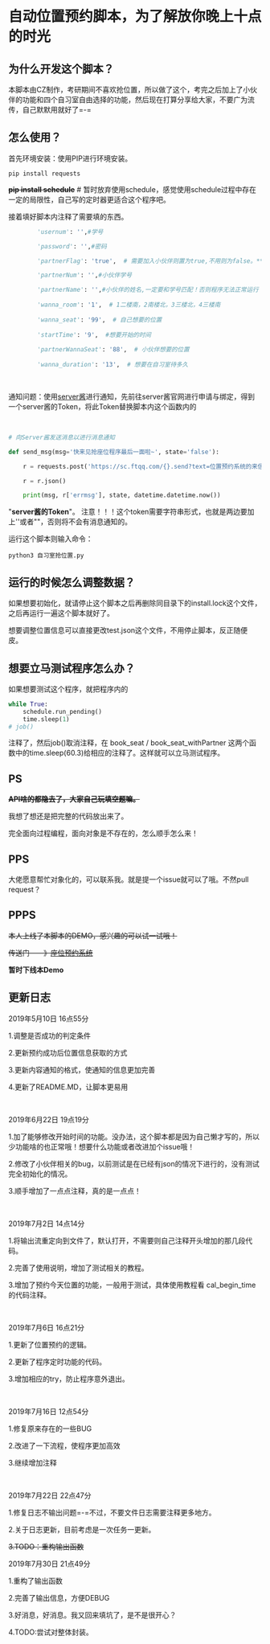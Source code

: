 # 自动位置预约脚本，为了解放你晚上十点的时光

## 为什么开发这个脚本？

本脚本由CZ制作，考研期间不喜欢抢位置，所以做了这个，考完之后加上了小伙伴的功能和四个自习室自由选择的功能，然后现在打算分享给大家，不要广为流传，自己默默用就好了=-=

## 怎么使用？

首先环境安装：使用PIP进行环境安装。

```
pip install requests
```
**~~pip install schedule~~** # 暂时放弃使用schedule，感觉使用schedule过程中存在一定的局限性，自己写的定时器更适合这个程序吧。


接着填好脚本内注释了需要填的东西。

```python
        'usernum': '',#学号

        'password': '',#密码

        'partnerFlag': 'true',  # 需要加入小伙伴则置为true,不用则为false。** 如果加入小伙伴则与小伙伴相关的内容都需要填写，并且正确！ **

        'partnerNum': '',#小伙伴学号

        'partnerName': '',#小伙伴的姓名,一定要和学号匹配！否则程序无法正常运行
        
        'wanna_room': '1',  # 1二楼南，2南楼北，3三楼北，4三楼南
        
        'wanna_seat': '99',  # 自己想要的位置
        
        'startTime': '9',  #想要开始的时间
        
        'partnerWannaSeat': '88',  # 小伙伴想要的位置
        
        'wanna_duration': '13',  # 想要在自习室待多久

```
</br>

通知问题：使用[server酱](http://sc.ftqq.com)进行通知，先前往server酱官网进行申请与绑定，得到一个server酱的Token，将此Token替换脚本内这个函数内的

</br>

```python
# 向Server酱发送消息以进行消息通知

def send_msg(msg='快来见抢座位程序最后一面啦~', state='false'):

​    r = requests.post('https://sc.ftqq.com/{}.send?text=位置预约系统的来信&desp={}'.format(Server酱的Token, msg))

​    r = r.json()

​    print(msg, r['errmsg'], state, datetime.datetime.now())
```

"**server酱的Token**"。  注意！！！这个token需要字符串形式，也就是两边要加上''或者""，否则将不会有消息通知的。



运行这个脚本则输入命令：

```
python3 自习室抢位置.py
```

## 运行的时候怎么调整数据？

如果想要初始化，就请停止这个脚本之后再删除同目录下的install.lock这个文件，之后再运行一遍这个脚本就好了。


想要调整位置信息可以直接更改test.json这个文件，不用停止脚本，反正随便皮。

## 想要立马测试程序怎么办？
如果想要测试这个程序，就把程序内的
```python
while True:
    schedule.run_pending()
    time.sleep(1)
# job()
```
注释了，然后job()取消注释，在 book_seat / book_seat_withPartner 这两个函数中的time.sleep(60.3)给相应的注释了。这样就可以立马测试程序。


## PS

 **~~API啥的都隐去了，大家自己玩填空题嘛。~~**

我想了想还是把完整的代码放出来了。

完全面向过程编程，面向对象是不存在的，怎么顺手怎么来！ 

## PPS

大佬愿意帮忙对象化的，可以联系我。就是提一个issue就可以了哦。不然pull request？

## PPPS

~~本人上线了本脚本的DEMO，感兴趣的可以试一试哦！~~

~~传送门——》~~[~~座位预约系统~~](http://baidu.com) 

**暂时下线本Demo**



## 更新日志

2019年5月10日 16点55分

1.调整是否成功的判定条件

2.更新预约成功后位置信息获取的方式

3.更新内容通知的格式，使通知的信息更加完善

4.更新了README.MD，让脚本更易用

</br>

2019年6月22日 19点19分

1.加了能够修改开始时间的功能。没办法，这个脚本都是因为自己懒才写的，所以少功能啥的也正常哦！想要什么功能或者改进加个issue哦！

2.修改了小伙伴相关的bug，以前测试是在已经有json的情况下进行的，没有测试完全初始化的情况。

3.顺手增加了一点点注释，真的是一点点！


</br>

2019年7月2日 14点14分

1.将输出流重定向到文件了，默认打开，不需要则自己注释开头增加的那几段代码。

2.完善了使用说明，增加了测试相关的教程。

3.增加了预约今天位置的功能，一般用于测试，具体使用教程看 cal_begin_time 的代码注释。


</br>


2019年7月6日 16点21分

1.更新了位置预约的逻辑。

2.更新了程序定时功能的代码。

3.增加相应的try，防止程序意外退出。


</br>

2019年7月16日 12点54分

1.修复原来存在的一些BUG

2.改进了一下流程，使程序更加高效

3.继续增加注释

</br>

2019年7月22日 22点47分

1.修复日志不输出问题=-=不过，不要文件日志需要注释更多地方。

2.关于日志更新，目前考虑是一次任务一更新。

~~3.TODO：重构输出函数~~

2019年7月30日 21点49分

1.重构了输出函数

2.完善了输出信息，方便DEBUG

3.好消息，好消息。我又回来填坑了，是不是很开心？

4.TODO:尝试对整体封装。
